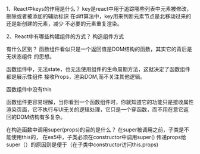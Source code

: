 <!--
 * @Descripttion: 
 * @Author: ZJ
 * @Date: 2021-12-25 20:01:44
 * @LastEditors: ZJ
 * @LastEditTime: 2021-12-27 10:25:24
-->
1、React中keys的作用是什么？
key是react中用于追踪哪些列表中元素被修改，删除或者被添加的辅助标识
在diff算法中，key用来判断元素节点是北移动过来的还是新创建的元素，减少
不必要的元素重复渲染。

2、React中有哪些构建组件的方式？
构造组件方式

有什么区别？
函数组件看似只是一个返回值是DOM结构的函数，其实它的背后是无状态组件
的思想。

函数组件中，无法state，也无法使用组件的生命周期方法，这就决定了函数组件都是展示性组件
接收Props，渲染DOM,而不关注其他逻辑。

函数组件中没有this

函数组件更容易理解，当你看到一个函数组件时，你就知道它的功能只是接收属性
渲染页面，它不执行与UI无关的逻辑处理，它只是一个穿函数，而不用在意它返回的DOM结构有多复杂。

在构造函数中调用super(props)的目的是什么？
在super被调用之前，子类是不能使用this的，
在es5中，子类必须在constructor中调用super()
传递props给super（）的原因则是便于（在子类中constructor访问this.props)
